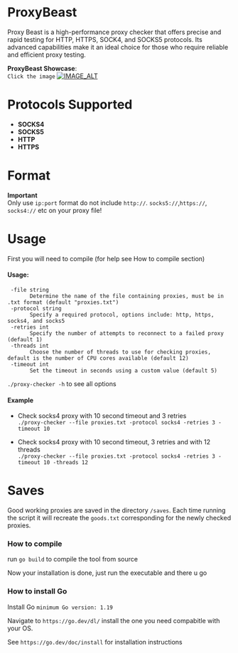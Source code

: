 # ProxyBeast

Proxy Beast is a high-performance proxy checker that offers precise and rapid testing for HTTP, HTTPS, SOCK4, and SOCKS5 protocols. Its advanced capabilities make it an ideal choice for those who require reliable and efficient proxy testing.

**ProxyBeast Showcase**: <br>
`Click the image`
[![IMAGE_ALT](https://i.imgur.com/FB7xMyA.png)](https://www.youtube.com/watch?v=riaf6DqaIsI)

# Protocols Supported

- **SOCKS4**
- **SOCKS5**
- **HTTP**
- **HTTPS**

# Format
**Important**<br>
Only use ``ip:port`` format do not include ``http://``. ``socks5://``,``https://``, ``socks4://`` etc on your proxy file!


# Usage

First you will need to compile (for help see How to compile section)

 #### Usage:

 ```
  -file string
        Determine the name of the file containing proxies, must be in .txt format (default "proxies.txt")
  -protocol string
        Specify a required protocol, options include: http, https, socks4, and socks5
  -retries int
        Specify the number of attempts to reconnect to a failed proxy (default 1)
  -threads int
        Choose the number of threads to use for checking proxies, default is the number of CPU cores available (default 12)
  -timeout int
        Set the timeout in seconds using a custom value (default 5)
```
`./proxy-checker -h` to see all options

#### Example

- Check socks4 proxy with 10 second timeout and 3 retries<br>
`./proxy-checker --file proxies.txt -protocol socks4 -retries 3 -timeout 10`<br>

- Check socks4 proxy with 10 second timeout, 3 retries and with 12 threads<br>
`./proxy-checker --file proxies.txt -protocol socks4 -retries 3 -timeout 10 -threads 12`<br>

# Saves

Good working proxies are saved in the directory `/saves`. Each time running the script it will recreate the `goods.txt` corresponding for the newly checked proxies.

### How to compile

run `go build` to compile the tool from source

Now your installation is done, just run the executable and there u go

### How to install Go

Install Go `minimum Go version: 1.19`

Navigate to `https://go.dev/dl/` install the one you need compabitle with your OS.<br>

See `https://go.dev/doc/install` for installation instructions
